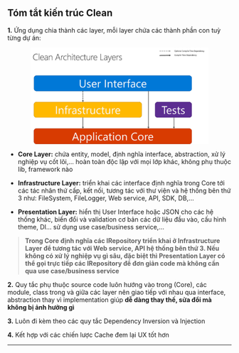 
## **Tóm tắt kiến trúc Clean**

**1.** Ứng dụng chia thành các layer, mỗi layer chứa các thành phần con tuỳ từng dự án:

<p align="center">
<img src="./DOCUMENT/clean_architecture_layers.png" width="400" align="center"/>
</p>

* **Core Layer:** chứa entity, model, định nghĩa interface, abstraction, xử lý nghiệp vụ cốt lõi,... hoàn toàn độc lập với mọi lớp khác, không phụ thuộc lib, framework nào

* **Infrastructure Layer:** triển khai các interface định nghĩa trong Core tới các tác nhân thứ cấp, kết nối, tương tác với thư viện và hệ thống bên thứ 3 như: FileSystem, FileLogger, Web service, API, SDK, DB,...

* **Presentation Layer:** hiển thị User Interface hoặc JSON cho các hệ thống khác, biến đổi và validation cơ bản các dữ liệu đầu vào, cấu hình theme, DI… sử dụng use case/business service,...  

> **Trong Core định nghĩa các IRepository triển khai ở Infrastructure Layer để tương tác với Web service, API hệ thống bên thứ 3. Nếu không có xử lý nghiệp vụ gì sâu, đặc biệt thì Presentation Layer có thể gọi trực tiếp các IRepository để đơn giản code mà không cần qua use case/business service**

**2.** Quy tắc phụ thuộc source code luôn hướng vào trong (Core), các module, class trong và giữa các layer nên giao tiếp với nhau qua interface, abstraction thay vì implementation giúp **dễ dàng thay thế, sửa đổi mà không bị ảnh hưởng gì**

**3.** Luôn đi kèm theo các quy tắc Dependency Inversion và Injection

**4.** Kết hợp với các chiến lược Cache đem lại UX tốt hơn

---
